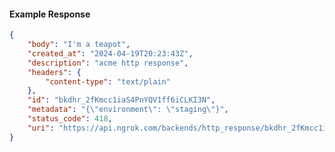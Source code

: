 <!-- Code generated for API Clients. DO NOT EDIT. -->

#### Example Response

```json
{
	"body": "I'm a teapot",
	"created_at": "2024-04-19T20:23:43Z",
	"description": "acme http response",
	"headers": {
		"content-type": "text/plain"
	},
	"id": "bkdhr_2fKmcc1iaS4PnYQV1ff6iCLKI3N",
	"metadata": "{\"environment\": \"staging\"}",
	"status_code": 418,
	"uri": "https://api.ngrok.com/backends/http_response/bkdhr_2fKmcc1iaS4PnYQV1ff6iCLKI3N"
}
```
